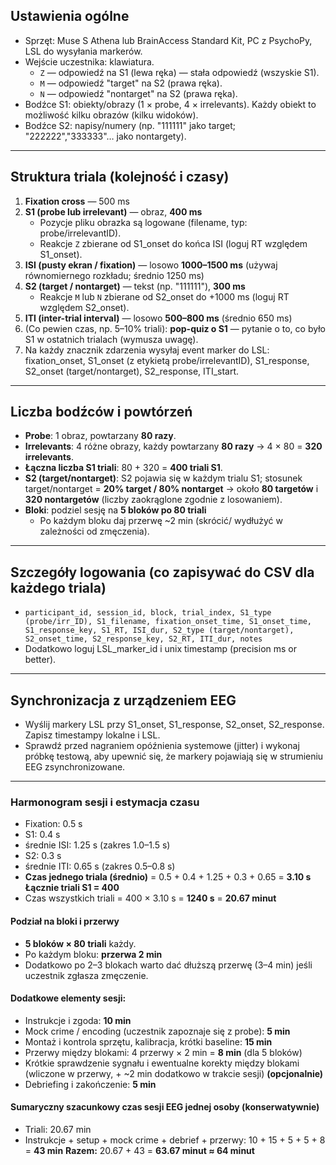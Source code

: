 ## Ustawienia ogólne
- Sprzęt: Muse S Athena lub BrainAccess Standard Kit, PC z PsychoPy, LSL do wysyłania markerów.
- Wejście uczestnika: klawiatura.
  - `Z` — odpowiedź na S1 (lewa ręka) — stała odpowiedź (wszyskie S1).
  - `M` — odpowiedź "target" na S2 (prawa ręka).
  - `N` — odpowiedź "nontarget" na S2 (prawa ręka).
- Bodźce S1: obiekty/obrazy (1 × probe, 4 × irrelevants). Każdy obiekt to możliwość kilku obrazów (kilku widoków).
- Bodźce S2: napisy/numery (np. "111111" jako target; "222222","333333"… jako nontargety).
---
## Struktura triala (kolejność i czasy)
1. **Fixation cross** — 500 ms  
2. **S1 (probe lub irrelevant)** — obraz, **400 ms**  
   - Pozycje pliku obrazka są logowane (filename, typ: probe/irrelevantID).  
   - Reakcje `Z` zbierane od S1_onset do końca ISI (loguj RT względem S1_onset).
3. **ISI (pusty ekran / fixation)** — losowo **1000–1500 ms** (używaj równomiernego rozkładu; średnio 1250 ms)  
4. **S2 (target / nontarget)** — tekst (np. "111111"), **300 ms**  
   - Reakcje `M` lub `N` zbierane od S2_onset do +1000 ms (loguj RT względem S2_onset).
5. **ITI (inter-trial interval)** — losowo **500–800 ms** (średnio 650 ms)  
6. (Co pewien czas, np. 5–10% triali): **pop-quiz o S1** — pytanie o to, co było S1 w ostatnich trialach (wymusza uwagę).  
7. Na każdy znacznik zdarzenia wysyłaj event marker do LSL: fixation_onset, S1_onset (z etykietą probe/irrelevantID), S1_response, S2_onset (target/nontarget), S2_response, ITI_start.
---
## Liczba bodźców i powtórzeń
- **Probe**: 1 obraz, powtarzany **80 razy**.  
- **Irrelevants**: 4 różne obrazy, każdy powtarzany **80 razy** → 4 × 80 = **320 irrelevants**.  
- **Łączna liczba S1 triali**: 80 + 320 = **400 triali S1**.
- **S2 (target/nontarget)**: S2 pojawia się w każdym trialu S1; stosunek target/nontarget = **20% target / 80% nontarget** → około **80 targetów** i **320 nontargetów** (liczby zaokrąglone zgodnie z losowaniem).
- **Bloki**: podziel sesję na **5 bloków po 80 triali**
  - Po każdym bloku daj przerwę ~2 min (skrócić/ wydłużyć w zależności od zmęczenia).
---
## Szczegóły logowania (co zapisywać do CSV dla każdego triala)
- `participant_id, session_id, block, trial_index, S1_type (probe/irr_ID), S1_filename, fixation_onset_time, S1_onset_time, S1_response_key, S1_RT, ISI_dur, S2_type (target/nontarget), S2_onset_time, S2_response_key, S2_RT, ITI_dur, notes`
- Dodatkowo loguj LSL_marker_id i unix timestamp (precision ms or better).

---
## Synchronizacja z urządzeniem EEG
- Wyślij markery LSL przy S1_onset, S1_response, S2_onset, S2_response. Zapisz timestampy lokalne i LSL.  
- Sprawdź przed nagraniem opóźnienia systemowe (jitter) i wykonaj próbkę testową, aby upewnić się, że markery pojawiają się w strumieniu EEG zsynchronizowane.

---
### Harmonogram sesji i estymacja czasu
- Fixation: 0.5 s
- S1: 0.4 s
- średnie ISI: 1.25 s (zakres 1.0–1.5 s)
- S2: 0.3 s
- średnie ITI: 0.65 s (zakres 0.5–0.8 s)
- **Czas jednego triala (średnio)** = 0.5 + 0.4 + 1.25 + 0.3 + 0.65 = **3.10 s**
**Łącznie triali S1 = 400**
- Czas wszystkich triali = 400 × 3.10 s = **1240 s** = **20.67 minut**

#### Podział na bloki i przerwy
- **5 bloków × 80 triali** każdy.
- Po każdym bloku: **przerwa 2 min**
- Dodatkowo po 2–3 blokach warto dać dłuższą przerwę (3–4 min) jeśli uczestnik zgłasza zmęczenie.

#### Dodatkowe elementy sesji:
- Instrukcje i zgoda: **10 min**
- Mock crime / encoding (uczestnik zapoznaje się z probe): **5 min**
- Montaż i kontrola sprzętu, kalibracja, krótki baseline: **15 min**
- Przerwy między blokami: 4 przerwy × 2 min = **8 min**  (dla 5 bloków)
- Krótkie sprawdzenie sygnału i ewentualne korekty między blokami (wliczone w przerwy, + ~2 min dodatkowo w trakcie sesji) **(opcjonalnie)**
- Debriefing i zakończenie: **5 min**

#### Sumaryczny szacunkowy czas sesji EEG jednej osoby (konserwatywnie)
- Triali: 20.67 min
- Instrukcje + setup + mock crime + debrief + przerwy: 10 + 15 + 5 + 5 + 8 = **43 min**
**Razem:** 20.67 + 43 = **63.67 minut ≈ 64 minut**
